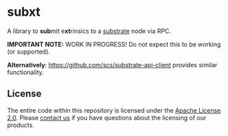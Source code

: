 # subxt

A library to **sub**mit e**xt**rinsics to a [substrate](https://github.com/paritytech/substrate) node via RPC.

**IMPORTANT NOTE:** WORK IN PROGRESS! Do not expect this to be working (or supported).

**Alternatively**: https://github.com/scs/substrate-api-client provides similar functionality.

## License

The entire code within this repository is licensed under the [Apache License 2.0](LICENSE). Please [contact us](https://www.parity.io/contact/) if you have questions about the licensing of our products.
